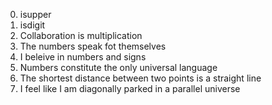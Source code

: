 0. isupper
1. isdigit
2. Collaboration is multiplication
3. The numbers speak fot themselves
4. I beleive in numbers and signs
5. Numbers constitute the only universal language
6. The shortest distance between two points is a straight line
7. I feel like I am diagonally parked in a parallel universe
